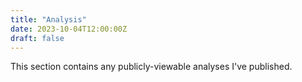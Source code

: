 ```yaml
---
title: "Analysis"
date: 2023-10-04T12:00:00Z
draft: false
---
```


This section contains any publicly-viewable analyses I've published.
